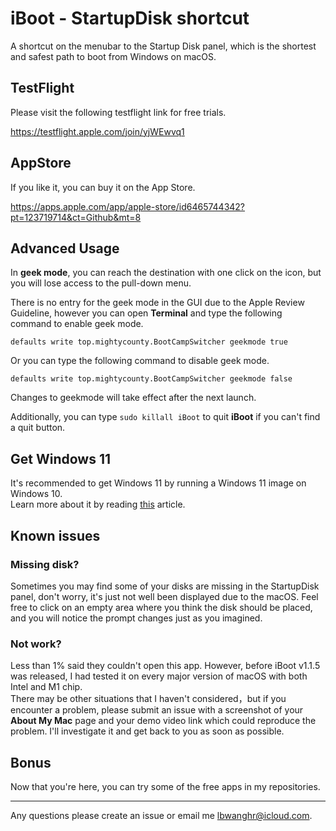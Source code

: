 # iBoot - StartupDisk shortcut
A shortcut on the menubar to the Startup Disk panel, which is the shortest and safest path to boot from Windows on macOS.

## TestFlight
Please visit the following testflight link for free trials.

https://testflight.apple.com/join/yjWEwvq1 

## AppStore
If you like it, you can buy it on the App Store.

https://apps.apple.com/app/apple-store/id6465744342?pt=123719714&ct=Github&mt=8

## Advanced Usage
In **geek mode**, you can reach the destination with one click on the icon, but you will lose access to the pull-down menu.

There is no entry for the geek mode in the GUI due to the Apple Review Guideline, however you can open **Terminal** and type the following command to enable geek mode.

`defaults write top.mightycounty.BootCampSwitcher geekmode true`

Or you can type the following command to disable geek mode. 

`defaults write top.mightycounty.BootCampSwitcher geekmode false`

Changes to geekmode will take effect after the next launch.

Additionally, you can type `sudo killall iBoot` to quit **iBoot** if you can't find a quit button.

## Get Windows 11
It's recommended to get Windows 11 by running a Windows 11 image on Windows 10.  
Learn more about it by reading [this](GetWindows11.md) article.

## Known issues
### Missing disk?
Sometimes you may find some of your disks are missing in the StartupDisk panel, don't worry, it's just not well been displayed due to the macOS. Feel free to click on an empty area where you think the disk should be placed, and you will notice the prompt changes just as you imagined.

### Not work?
Less than 1% said they couldn't open this app. However, before iBoot v1.1.5 was released, I had tested it on every major version of macOS with both Intel and M1 chip.  
There may be other situations that I haven't considered，but if you encounter a problem, please submit an issue with a screenshot of your **About My Mac** page and your demo video link which could reproduce the problem. I'll investigate it and get back to you as soon as possible.

## Bonus
Now that you're here, you can try some of the free apps in my repositories.

---
Any questions please create an issue or email me lbwanghr@icloud.com.
